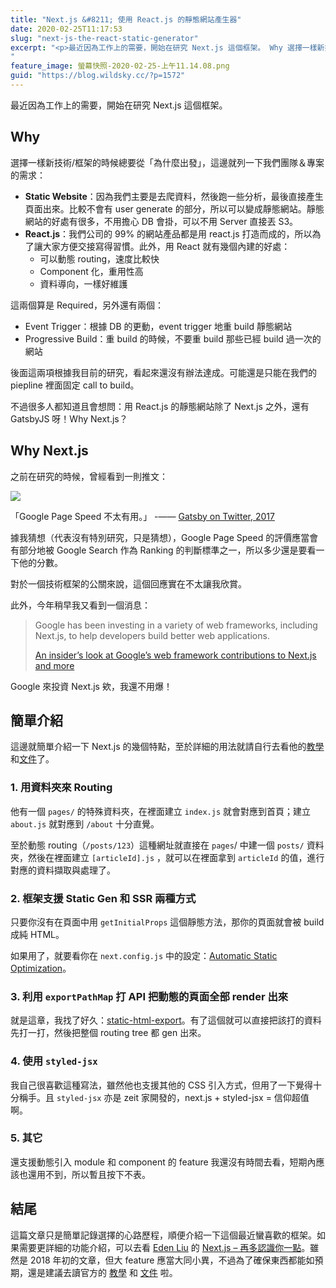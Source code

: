 ```yaml
---
title: "Next.js &#8211; 使用 React.js 的靜態網站產生器"
date: 2020-02-25T11:17:53
slug: "next-js-the-react-static-generator"
excerpt: "<p>最近因為工作上的需要，開始在研究 Next.js 這個框架。 Why 選擇一樣新技術/框架的時候總要從「為什麼&#8230;</p>
"
feature_image: 螢幕快照-2020-02-25-上午11.14.08.png
guid: "https://blog.wildsky.cc/?p=1572"
---
```

最近因為工作上的需要，開始在研究 Next.js 這個框架。

Why
---

選擇一樣新技術/框架的時候總要從「為什麼出發」，這邊就列一下我們團隊＆專案的需求：

*   **Static Website**：因為我們主要是去爬資料，然後跑一些分析，最後直接產生頁面出來。比較不會有 user generate 的部分，所以可以變成靜態網站。靜態網站的好處有很多，不用擔心 DB 會掛，可以不用 Server 直接丟 S3。
*   **React.js**：我們公司的 99% 的網站產品都是用 react.js 打造而成的，所以為了讓大家方便交接寫得習慣。此外，用 React 就有幾個內建的好處：
    *   可以動態 routing，速度比較快
    *   Component 化，重用性高
    *   資料導向，一樣好維護

這兩個算是 Required，另外還有兩個：

*   Event Trigger：根據 DB 的更動，event trigger 地重 build 靜態網站
*   Progressive Build：重 build 的時候，不要重 build 那些已經 build 過一次的網站

後面這兩項根據我目前的研究，看起來還沒有辦法達成。可能還是只能在我們的 piepline 裡面固定 call to build。

不過很多人都知道且會想問：用 React.js 的靜態網站除了 Next.js 之外，還有 GatsbyJS 呀！Why Next.js？

Why Next.js
-----------

之前在研究的時候，曾經看到一則推文：

[![](/images/螢幕快照-2020-02-25-上午10.19.56-1024x665.png)](https://twitter.com/gatsbyjs/status/929922732870983680)

「Google Page Speed 不太有用。」 -—— [Gatsby on Twitter, 2017](https://twitter.com/gatsbyjs/status/929922732870983680)

據我猜想（代表沒有特別研究，只是猜想），Google Page Speed 的評價應當會有部分地被 Google Search 作為 Ranking 的判斷標準之一，所以多少還是要看一下他的分數。

對於一個技術框架的公關來說，這個回應實在不太讓我欣賞。

此外，今年稍早我又看到一個消息：

> Google has been investing in a variety of web frameworks, including Next.js, to help developers build better web applications.
> 
> [An insider’s look at Google’s web framework contributions to Next.js and more](https://www.techrepublic.com/article/insiders-look-at-googles-web-framework-contributions-to-next-js-and-more/)

Google 來投資 Next.js 欸，我還不用爆！

簡單介紹
----

這邊就簡單介紹一下 Next.js 的幾個特點，至於詳細的用法就請自行去看他的[教學](https://nextjs.org/learn/basics/getting-started)和[文件](https://nextjs.org/docs/getting-started)了。

### 1\. 用資料夾來 Routing

他有一個 `pages/` 的特殊資料夾，在裡面建立 `index.js` 就會對應到首頁；建立 `about.js` 就對應到 `/about` 十分直覺。

至於動態 routing（`/posts/123`）這種網址就直接在 `pages`/ 中建一個 `posts/` 資料夾，然後在裡面建立 `[articleId].js` ，就可以在裡面拿到 `articleId` 的值，進行對應的資料擷取與處理了。

### 2\. 框架支援 Static Gen 和 SSR 兩種方式

只要你沒有在頁面中用 `getInitialProps` 這個靜態方法，那你的頁面就會被 build 成純 HTML。

如果用了，就要看你在 `next.config.js` 中的設定：[Automatic Static Optimization](https://nextjs.org/learn/excel/automatic-static-optimization/finally)。

### 3\. 利用 `exportPathMap` 打 API 把動態的頁面全部 render 出來

就是這章，我找了好久：[static-html-export](https://nextjs.org/learn/excel/static-html-export)。有了這個就可以直接把該打的資料先打一打，然後把整個 routing tree 都 gen 出來。

### 4\. 使用 `styled-jsx`

我自己很喜歡這種寫法，雖然他也支援其他的 CSS 引入方式，但用了一下覺得十分稱手。且 `styled-jsx` 亦是 zeit 家開發的，next.js + styled-jsx = 信仰超值啊。

### 5\. 其它

還支援動態引入 module 和 component 的 feature 我還沒有時間去看，短期內應該也還用不到，所以暫且按下不表。

結尾
--

這篇文章只是簡單記錄選擇的心路歷程，順便介紹一下這個最近蠻喜歡的框架。如果需要更詳細的功能介紹，可以去看 [Eden Liu](https://eden-liu.com/) 的 [Next.js – 再多認識你一點](https://eden-liu.com/frontend/next-js-more/)。雖然是 2018 年初的文章，但大 feature 應當大同小異，不過為了確保東西都能如預期，還是建議去讀官方的 [教學](https://nextjs.org/learn/basics/getting-started) 和 [文件](https://nextjs.org/docs/getting-started) 啦。